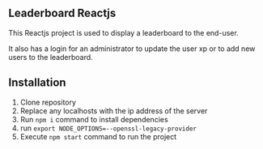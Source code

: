 ## Leaderboard Reactjs

This Reactjs project is used to display a leaderboard to the end-user. 

It also has a login for an administrator to update the user xp or to add new users to the leaderboard.

## Installation

1. Clone repository
2. Replace any localhosts with the ip address of the server
3. Run `npm i` command to install dependencies
4. run `export NODE_OPTIONS=--openssl-legacy-provider`
5. Execute `npm start` command to run the project


